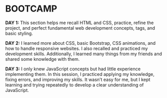 <h1>BOOTCAMP</h1>

**DAY 1:** This section helps me recall HTML and CSS, practice, refine the project, and perfect fundamental web development concepts, tags, and basic styling.

**DAY 2:** I learned more about CSS, basic Bootstrap, CSS animations, and how to handle responsive websites. I also recalled and practiced my development skills. Additionally, I learned many things from my friends and shared some knowledge with them.

**DAY 3:** I only knew JavaScript concepts but had little experience implementing them. In this session, I practiced applying my knowledge, fixing errors, and improving my skills. It wasn’t easy for me, but I kept learning and trying repeatedly to develop a clear understanding of JavaScript.

